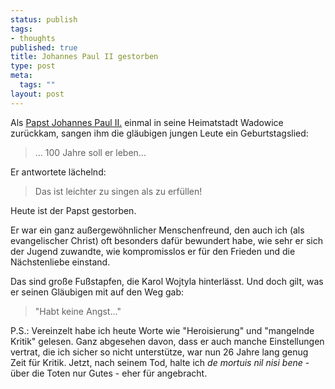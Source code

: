 ```yaml
--- 
status: publish
tags: 
- thoughts
published: true
title: Johannes Paul II gestorben
type: post
meta: 
  tags: ""
layout: post
---
```

Als <a href="http://www.vatican.va/holy_father/special_features/hf_jp_ii_xxv_ge.htm">Papst Johannes Paul II.</a> einmal in seine Heimatstadt Wadowice zurückkam, sangen ihm die gläubigen jungen Leute ein Geburtstagslied:

<blockquote>... 100 Jahre soll er leben...</blockquote>

Er antwortete lächelnd:

<blockquote>Das ist leichter zu singen als zu erfüllen!</blockquote>

Heute ist der Papst gestorben.

Er war ein ganz außergewöhnlicher Menschenfreund, den auch ich (als evangelischer Christ) oft besonders dafür bewundert habe, wie sehr er sich der Jugend zuwandte, wie kompromisslos er für den Frieden und die Nächstenliebe einstand.

<!--more-->

Das sind große Fußstapfen, die Karol Wojtyla hinterlässt. Und doch gilt, was er seinen Gläubigen mit auf den Weg gab:

<blockquote>"Habt keine Angst..."</blockquote>


P.S.: Vereinzelt habe ich heute Worte wie "Heroisierung" und "mangelnde Kritik" gelesen. Ganz abgesehen davon, dass er auch manche Einstellungen vertrat, die ich sicher so nicht unterstütze, war nun 26 Jahre lang genug Zeit für Kritik. Jetzt, nach seinem Tod, halte ich <em>de mortuis nil nisi bene</em> - über die Toten nur Gutes - eher für angebracht.
